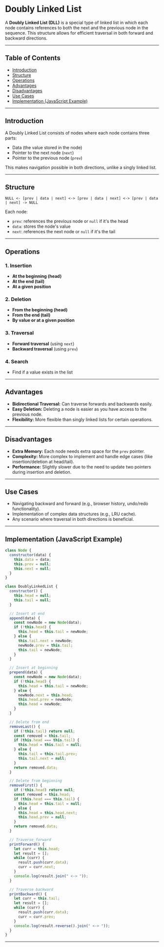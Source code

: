 # Doubly Linked List

A **Doubly Linked List (DLL)** is a special type of linked list in which each node contains references to both the next and the previous node in the sequence. This structure allows for efficient traversal in both forward and backward directions.

---

## Table of Contents

- [Introduction](#introduction)
- [Structure](#structure)
- [Operations](#operations)
- [Advantages](#advantages)
- [Disadvantages](#disadvantages)
- [Use Cases](#use-cases)
- [Implementation (JavaScript Example)](#implementation-javascript-example)

---

## Introduction

A Doubly Linked List consists of nodes where each node contains three parts:
- Data (the value stored in the node)
- Pointer to the next node (`next`)
- Pointer to the previous node (`prev`)

This makes navigation possible in both directions, unlike a singly linked list.

---

## Structure

```
NULL <- [prev | data | next] <-> [prev | data | next] <-> [prev | data | next] -> NULL
```

Each node:
- `prev`: references the previous node or `null` if it's the head
- `data`: stores the node's value
- `next`: references the next node or `null` if it's the tail

---

## Operations

### 1. Insertion
- **At the beginning (head)**
- **At the end (tail)**
- **At a given position**

### 2. Deletion
- **From the beginning (head)**
- **From the end (tail)**
- **By value or at a given position**

### 3. Traversal
- **Forward traversal** (using `next`)
- **Backward traversal** (using `prev`)

### 4. Search
- Find if a value exists in the list

---

## Advantages

- **Bidirectional Traversal:** Can traverse forwards and backwards easily.
- **Easy Deletion:** Deleting a node is easier as you have access to the previous node.
- **Flexibility:** More flexible than singly linked lists for certain operations.

---

## Disadvantages

- **Extra Memory:** Each node needs extra space for the `prev` pointer.
- **Complexity:** More complex to implement and handle edge cases (like insertion/deletion at head/tail).
- **Performance:** Slightly slower due to the need to update two pointers during insertion and deletion.

---

## Use Cases

- Navigating backward and forward (e.g., browser history, undo/redo functionality).
- Implementation of complex data structures (e.g., LRU cache).
- Any scenario where traversal in both directions is beneficial.

---

## Implementation (JavaScript Example)

```javascript
class Node {
  constructor(data) {
    this.data = data;
    this.prev = null;
    this.next = null;
  }
}

class DoublyLinkedList {
  constructor() {
    this.head = null;
    this.tail = null;
  }

  // Insert at end
  append(data) {
    const newNode = new Node(data);
    if (!this.head) {
      this.head = this.tail = newNode;
    } else {
      this.tail.next = newNode;
      newNode.prev = this.tail;
      this.tail = newNode;
    }
  }

  // Insert at beginning
  prepend(data) {
    const newNode = new Node(data);
    if (!this.head) {
      this.head = this.tail = newNode;
    } else {
      newNode.next = this.head;
      this.head.prev = newNode;
      this.head = newNode;
    }
  }

  // Delete from end
  removeLast() {
    if (!this.tail) return null;
    const removed = this.tail;
    if (this.head === this.tail) {
      this.head = this.tail = null;
    } else {
      this.tail = this.tail.prev;
      this.tail.next = null;
    }
    return removed.data;
  }

  // Delete from beginning
  removeFirst() {
    if (!this.head) return null;
    const removed = this.head;
    if (this.head === this.tail) {
      this.head = this.tail = null;
    } else {
      this.head = this.head.next;
      this.head.prev = null;
    }
    return removed.data;
  }

  // Traverse forward
  printForward() {
    let curr = this.head;
    let result = [];
    while (curr) {
      result.push(curr.data);
      curr = curr.next;
    }
    console.log(result.join(" <-> "));
  }

  // Traverse backward
  printBackward() {
    let curr = this.tail;
    let result = [];
    while (curr) {
      result.push(curr.data);
      curr = curr.prev;
    }
    console.log(result.reverse().join(" <-> "));
  }
}
```

---
